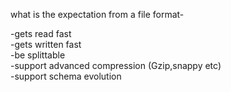 what is the expectation from a file format-

-gets read fast  
-gets written fast  
-be splittable  
-support advanced compression (Gzip,snappy etc)  
-support schema evolution

